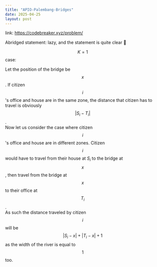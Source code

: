 ```yaml
---
title: "APIO-Palembang-Bridges"
date: 2025-04-25
layout: post
---
```



link: https://codebreaker.xyz/problem/ 

Abridged statement: lazy, and the statement is quite clear 🤡

$$K=1$$ case:  


Let the position of the bridge be $$x$$.
If citizen $$i$$'s office and house are in the same zone, the distance that citizen has to travel is obviously $$|S_i-T_i|$$.  
Now let us consider the case where citizen $$i$$'s office and house are in different zones. 
Citizen $$i$$ would have to travel from their house at $S_i$ to the bridge at $$x$$, then travel from the bridge at $$x$$ to their office at $$T_i$$.  
As such the distance traveled by citizen $$i$$ will be $$|S_i-x|+|T_i-x|+1$$ as the width of the river is equal to $$1$$ too.



